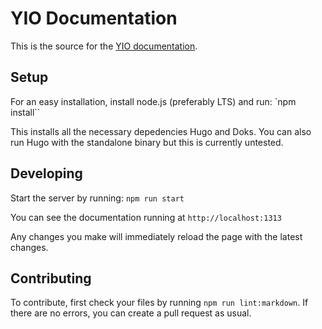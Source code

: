 # YIO Documentation

This is the source for the [YIO documentation](https://timewalker.github.io/docuemntation).

## Setup

For an easy installation, install node.js (preferably LTS) and run:
`npm install``

This installs all the necessary depedencies Hugo and Doks.
You can also run Hugo with the standalone binary but this is currently untested.

## Developing

Start the server by running:
`npm run start`

You can see the documentation running at `http://localhost:1313`

Any changes you make will immediately reload the page with the latest changes.

## Contributing

To contribute, first check your files by running `npm run lint:markdown`.
If there are no errors, you can create a pull request as usual.
